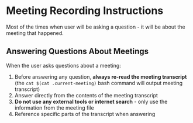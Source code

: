 # Meeting Recording Instructions

Most of the times when user will be asking a question - it will be about the meeting that happened.

## Answering Questions About Meetings

When the user asks questions about a meeting:

1. Before answering any question, **always re-read the meeting transcript** (the `cat $(cat .current-meeting)` bash command will output meeting transcript)
2. Answer directly from the contents of the meeting transcript
3. **Do not use any external tools or internet search** - only use the information from the meeting file
4. Reference specific parts of the transcript when answering

